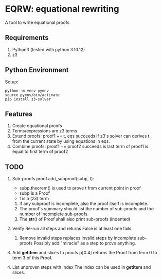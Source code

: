 # EQRW: equational rewriting

A tool to write equational proofs.

## Requirements

1. Python3 (tested with python 3.10.12)
2. z3

## Python Environment

Setup:

    python -m venv pyenv
    source pyenv/bin/activate
    pip install z3-solver


## Features

1. Create equational proofs
2. Terms/expressions are z3 terms
3. Extend proofs: proof1 += t, eqs
   succeeds if z3's solver can derives t from the current state by using equations in eqs.
4. Combine proofs: proof1 += proof2
   succeeds is last term of proof1 is equal to first term of proof2

   
## TODO

1. Sub-proofs
   proof.add_subproof(subp, t):
   - subp.theorem() is used to prove t from current point in proof
   - subp is a Proof
   - t is a (z3) term
   
   1. If any subproof is incomplete, also the proof itself is incomplete.
   2. The proof's summary should list the number of sub-proofs and the number of incomplete
      sub-proofs.
   3. The __str__() of Proof shall also print sub-proofs (indented)

2. Verify
   Re-run all steps and returns False is at least one fails
   1. Remove invalid steps
      replaces invalid steps by incomplete sub-proofs 
   Possibly add "miracle" as a step to prove anything.

3. Add __getitem__ and slices to proofs
   p[0:4] returns the Proof from term 0 to term 3 of this Proof.

4. List unproven steps with index
   The index can be used in __getitem__ and slices.
